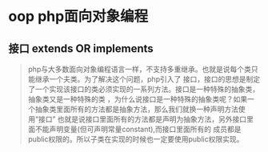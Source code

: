 # oop php面向对象编程

## 接口 extends OR implements

> php与大多数面向对象编程语言一样，不支持多重继承。也就是说每个类只能继承一个夫类。为了解决这个问题，php引入了
  接口，接口的思想是制定了一个实现该接口的类必须实现的一系列方法。接口是一种特殊的抽象类，抽象类又是一种特殊的类 
  ，为什么说接口是一种特殊的抽象类呢？如果一个抽象类里面所有的方法都是抽象方法，那么我们就换一种声明方法使用“接口”
  也就是说接口里面所有的方法都是声明为抽象方法，另外接口里面不能声明变量(但可声明常量constant),而接口里面所有的
  成员都是public权限的。所以子类在实现的时候也一定要使用public权限实现。